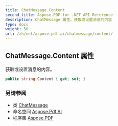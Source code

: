 ```yaml
---
title: ChatMessage.Content
second_title: Aspose.PDF for .NET API Reference
description: ChatMessage 属性。获取或设置消息的内容
type: docs
weight: 50
url: /zh/net/aspose.pdf.ai/chatmessage/content/
---
```

## ChatMessage.Content 属性

获取或设置消息的内容。

```csharp
public string Content { get; set; }
```

### 另请参阅

* 类 [ChatMessage](../)
* 命名空间 [Aspose.Pdf.AI](../../../aspose.pdf.ai/)
* 程序集 [Aspose.PDF](../../../)